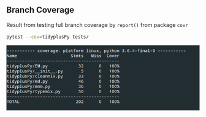 ## Branch Coverage
Result from testing full branch coverage by `report()` from package `covr`

```Bash
pytest --cov=tidyplusPy tests/
```

![](full_coverage.png)
